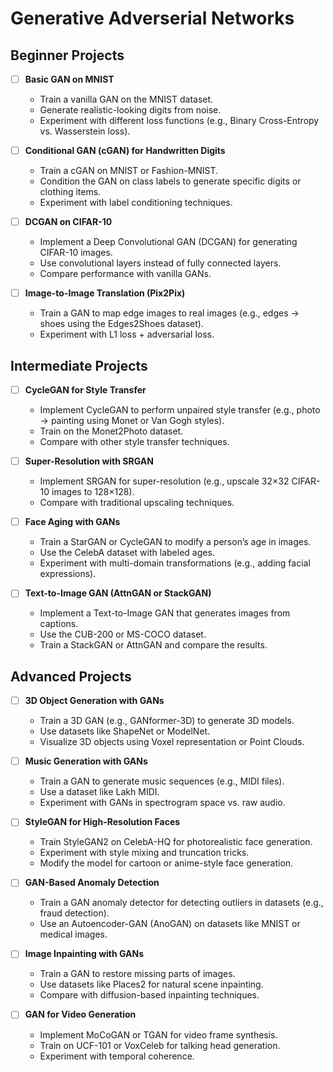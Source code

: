 # Generative Adverserial Networks 
## Beginner Projects
- [ ] **Basic GAN on MNIST**
  - Train a vanilla GAN on the MNIST dataset.
  - Generate realistic-looking digits from noise.
  - Experiment with different loss functions (e.g., Binary Cross-Entropy vs. Wasserstein loss).

- [ ] **Conditional GAN (cGAN) for Handwritten Digits**
  - Train a cGAN on MNIST or Fashion-MNIST.
  - Condition the GAN on class labels to generate specific digits or clothing items.
  - Experiment with label conditioning techniques.

- [ ] **DCGAN on CIFAR-10**
  - Implement a Deep Convolutional GAN (DCGAN) for generating CIFAR-10 images.
  - Use convolutional layers instead of fully connected layers.
  - Compare performance with vanilla GANs.

- [ ] **Image-to-Image Translation (Pix2Pix)**
  - Train a GAN to map edge images to real images (e.g., edges → shoes using the Edges2Shoes dataset).
  - Experiment with L1 loss + adversarial loss.

## Intermediate Projects
- [ ] **CycleGAN for Style Transfer**
  - Implement CycleGAN to perform unpaired style transfer (e.g., photo → painting using Monet or Van Gogh styles).
  - Train on the Monet2Photo dataset.
  - Compare with other style transfer techniques.

- [ ] **Super-Resolution with SRGAN**
  - Implement SRGAN for super-resolution (e.g., upscale 32×32 CIFAR-10 images to 128×128).
  - Compare with traditional upscaling techniques.

- [ ] **Face Aging with GANs**
  - Train a StarGAN or CycleGAN to modify a person’s age in images.
  - Use the CelebA dataset with labeled ages.
  - Experiment with multi-domain transformations (e.g., adding facial expressions).

- [ ] **Text-to-Image GAN (AttnGAN or StackGAN)**
  - Implement a Text-to-Image GAN that generates images from captions.
  - Use the CUB-200 or MS-COCO dataset.
  - Train a StackGAN or AttnGAN and compare the results.

## Advanced Projects
- [ ] **3D Object Generation with GANs**
  - Train a 3D GAN (e.g., GANformer-3D) to generate 3D models.
  - Use datasets like ShapeNet or ModelNet.
  - Visualize 3D objects using Voxel representation or Point Clouds.

- [ ] **Music Generation with GANs**
  - Train a GAN to generate music sequences (e.g., MIDI files).
  - Use a dataset like Lakh MIDI.
  - Experiment with GANs in spectrogram space vs. raw audio.

- [ ] **StyleGAN for High-Resolution Faces**
  - Train StyleGAN2 on CelebA-HQ for photorealistic face generation.
  - Experiment with style mixing and truncation tricks.
  - Modify the model for cartoon or anime-style face generation.

- [ ] **GAN-Based Anomaly Detection**
  - Train a GAN anomaly detector for detecting outliers in datasets (e.g., fraud detection).
  - Use an Autoencoder-GAN (AnoGAN) on datasets like MNIST or medical images.

- [ ] **Image Inpainting with GANs**
  - Train a GAN to restore missing parts of images.
  - Use datasets like Places2 for natural scene inpainting.
  - Compare with diffusion-based inpainting techniques.

- [ ] **GAN for Video Generation**
  - Implement MoCoGAN or TGAN for video frame synthesis.
  - Train on UCF-101 or VoxCeleb for talking head generation.
  - Experiment with temporal coherence.


